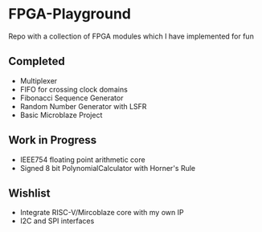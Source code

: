 # FPGA-Playground
Repo with a collection of FPGA modules which I have implemented for fun

## Completed

* Multiplexer
* FIFO for crossing clock domains
* Fibonacci Sequence Generator
* Random Number Generator with LSFR
* Basic Microblaze Project

## Work in Progress

* IEEE754 floating point arithmetic core
* Signed 8 bit PolynomialCalculator with Horner's Rule

## Wishlist

* Integrate RISC-V/Mircoblaze core with my own IP
* I2C and SPI interfaces
